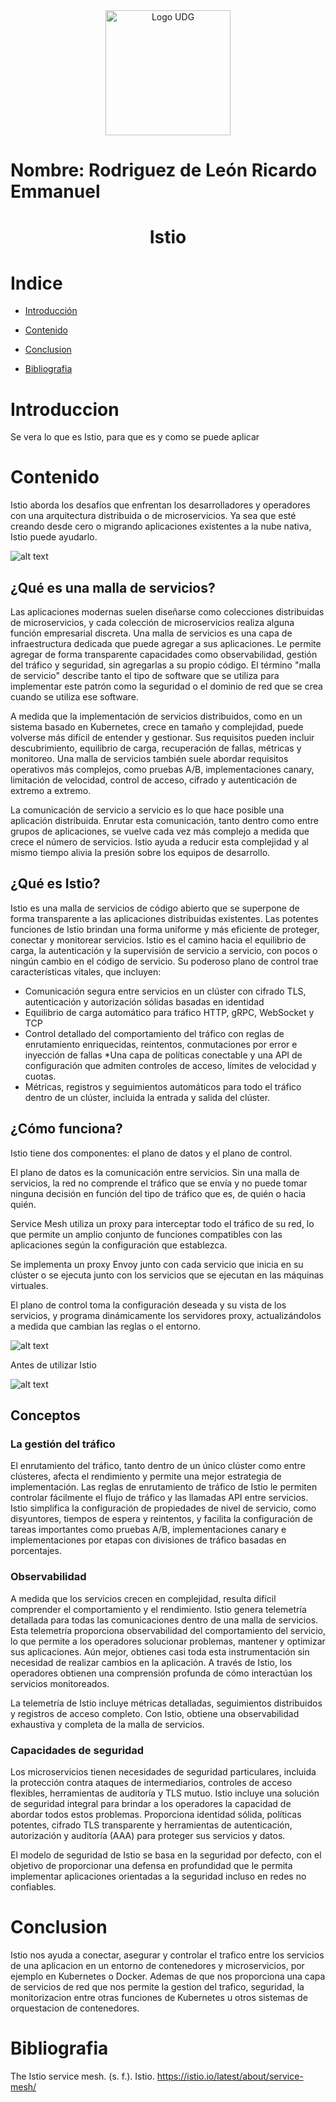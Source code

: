 <div align="center">
  <img src="Imagenes/Image1.png" alt="Logo UDG" width="200" />
</div>


# Nombre: Rodriguez de León Ricardo Emmanuel

<h1 align="center"> Istio </h1>

# Indice

* [Introducción](#introducción)

* [Contenido](#contenido)

* [Conclusion](#conclusion)

* [Bibliografia](#bibliografia)

# Introduccion
Se vera lo que es Istio, para que es y como se puede aplicar

# Contenido
Istio aborda los desafíos que enfrentan los desarrolladores y operadores con una arquitectura distribuida o de microservicios. Ya sea que esté creando desde cero o migrando aplicaciones existentes a la nube nativa, Istio puede ayudarlo.

![alt text](image.png)

## ¿Qué es una malla de servicios?
Las aplicaciones modernas suelen diseñarse como colecciones distribuidas de microservicios, y cada colección de microservicios realiza alguna función empresarial discreta. Una malla de servicios es una capa de infraestructura dedicada que puede agregar a sus aplicaciones. Le permite agregar de forma transparente capacidades como observabilidad, gestión del tráfico y seguridad, sin agregarlas a su propio código. El término "malla de servicio" describe tanto el tipo de software que se utiliza para implementar este patrón como la seguridad o el dominio de red que se crea cuando se utiliza ese software.

A medida que la implementación de servicios distribuidos, como en un sistema basado en Kubernetes, crece en tamaño y complejidad, puede volverse más difícil de entender y gestionar. Sus requisitos pueden incluir descubrimiento, equilibrio de carga, recuperación de fallas, métricas y monitoreo. Una malla de servicios también suele abordar requisitos operativos más complejos, como pruebas A/B, implementaciones canary, limitación de velocidad, control de acceso, cifrado y autenticación de extremo a extremo.

La comunicación de servicio a servicio es lo que hace posible una aplicación distribuida. Enrutar esta comunicación, tanto dentro como entre grupos de aplicaciones, se vuelve cada vez más complejo a medida que crece el número de servicios. Istio ayuda a reducir esta complejidad y al mismo tiempo alivia la presión sobre los equipos de desarrollo.

## ¿Qué es Istio?
Istio es una malla de servicios de código abierto que se superpone de forma transparente a las aplicaciones distribuidas existentes. Las potentes funciones de Istio brindan una forma uniforme y más eficiente de proteger, conectar y monitorear servicios. Istio es el camino hacia el equilibrio de carga, la autenticación y la supervisión de servicio a servicio, con pocos o ningún cambio en el código de servicio. Su poderoso plano de control trae características vitales, que incluyen:

* Comunicación segura entre servicios en un clúster con cifrado TLS, autenticación y autorización sólidas basadas en identidad
* Equilibrio de carga automático para tráfico HTTP, gRPC, WebSocket y TCP
* Control detallado del comportamiento del tráfico con reglas de enrutamiento enriquecidas, reintentos, conmutaciones por error e inyección de fallas
*Una capa de políticas conectable y una API de configuración que admiten controles de acceso, límites de velocidad y cuotas.
* Métricas, registros y seguimientos automáticos para todo el tráfico dentro de un clúster, incluida la entrada y salida del clúster.

## ¿Cómo funciona?
Istio tiene dos componentes: el plano de datos y el plano de control.

El plano de datos es la comunicación entre servicios. Sin una malla de servicios, la red no comprende el tráfico que se envía y no puede tomar ninguna decisión en función del tipo de tráfico que es, de quién o hacia quién.

Service Mesh utiliza un proxy para interceptar todo el tráfico de su red, lo que permite un amplio conjunto de funciones compatibles con las aplicaciones según la configuración que establezca.

Se implementa un proxy Envoy junto con cada servicio que inicia en su clúster o se ejecuta junto con los servicios que se ejecutan en las máquinas virtuales.

El plano de control toma la configuración deseada y su vista de los servicios, y programa dinámicamente los servidores proxy, actualizándolos a medida que cambian las reglas o el entorno.

![alt text](image-1.png)

Antes de utilizar Istio

![alt text](image-2.png)

## Conceptos
### La gestión del tráfico
El enrutamiento del tráfico, tanto dentro de un único clúster como entre clústeres, afecta el rendimiento y permite una mejor estrategia de implementación. Las reglas de enrutamiento de tráfico de Istio le permiten controlar fácilmente el flujo de tráfico y las llamadas API entre servicios. Istio simplifica la configuración de propiedades de nivel de servicio, como disyuntores, tiempos de espera y reintentos, y facilita la configuración de tareas importantes como pruebas A/B, implementaciones canary e implementaciones por etapas con divisiones de tráfico basadas en porcentajes.

### Observabilidad
A medida que los servicios crecen en complejidad, resulta difícil comprender el comportamiento y el rendimiento. Istio genera telemetría detallada para todas las comunicaciones dentro de una malla de servicios. Esta telemetría proporciona observabilidad del comportamiento del servicio, lo que permite a los operadores solucionar problemas, mantener y optimizar sus aplicaciones. Aún mejor, obtienes casi toda esta instrumentación sin necesidad de realizar cambios en la aplicación. A través de Istio, los operadores obtienen una comprensión profunda de cómo interactúan los servicios monitoreados.

La telemetría de Istio incluye métricas detalladas, seguimientos distribuidos y registros de acceso completo. Con Istio, obtiene una observabilidad exhaustiva y completa de la malla de servicios.

### Capacidades de seguridad
Los microservicios tienen necesidades de seguridad particulares, incluida la protección contra ataques de intermediarios, controles de acceso flexibles, herramientas de auditoría y TLS mutuo. Istio incluye una solución de seguridad integral para brindar a los operadores la capacidad de abordar todos estos problemas. Proporciona identidad sólida, políticas potentes, cifrado TLS transparente y herramientas de autenticación, autorización y auditoría (AAA) para proteger sus servicios y datos.

El modelo de seguridad de Istio se basa en la seguridad por defecto, con el objetivo de proporcionar una defensa en profundidad que le permita implementar aplicaciones orientadas a la seguridad incluso en redes no confiables.

# Conclusion
Istio nos ayuda a conectar, asegurar y controlar el trafico entre los servicios de una aplicacion en un entorno de contenedores y microservicios, por ejemplo en Kubernetes o Docker. Ademas de que nos proporciona una capa de servicios de red que nos permite la gestion del trafico, seguridad, la monitorizacion entre otras funciones de Kubernetes u otros sistemas de orquestacion de contenedores.

# Bibliografia
The Istio service mesh. (s. f.). Istio. https://istio.io/latest/about/service-mesh/